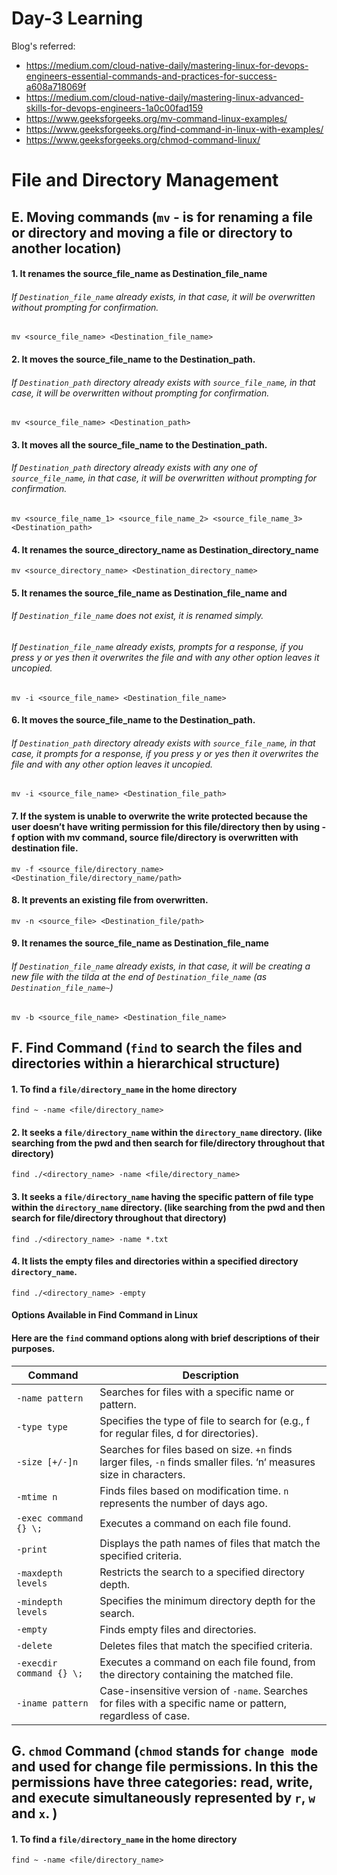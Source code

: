 # Day-3 Learning
Blog's referred:
- https://medium.com/cloud-native-daily/mastering-linux-for-devops-engineers-essential-commands-and-practices-for-success-a608a718069f
- https://medium.com/cloud-native-daily/mastering-linux-advanced-skills-for-devops-engineers-1a0c00fad159
- https://www.geeksforgeeks.org/mv-command-linux-examples/
- https://www.geeksforgeeks.org/find-command-in-linux-with-examples/
- https://www.geeksforgeeks.org/chmod-command-linux/

# File and Directory Management
## E. Moving commands (```mv``` - is for renaming a file or directory and moving a file or directory to another location)
#### 1. It renames the source_file_name as Destination_file_name
###### If `Destination_file_name` already exists, in that case, it will be overwritten without prompting for confirmation.
    mv <source_file_name> <Destination_file_name>
#### 2. It moves the source_file_name to the Destination_path.
###### If `Destination_path` directory already exists with `source_file_name`, in that case, it will be overwritten without prompting for confirmation.
    mv <source_file_name> <Destination_path>
#### 3. It moves all the source_file_name to the Destination_path.
###### If `Destination_path` directory already exists with any one of `source_file_name`, in that case, it will be overwritten without prompting for confirmation.
    mv <source_file_name_1> <source_file_name_2> <source_file_name_3> <Destination_path>
#### 4. It renames the source_directory_name as Destination_directory_name
    mv <source_directory_name> <Destination_directory_name>
#### 5. It renames the source_file_name as Destination_file_name and 
###### If `Destination_file_name` does not exist, it is renamed simply.
###### If `Destination_file_name` already exists, prompts for a response, if you press y or yes then it overwrites the file and with any other option leaves it uncopied.
    mv -i <source_file_name> <Destination_file_name>
#### 6. It moves the source_file_name to the Destination_path.
###### If `Destination_path` directory already exists with `source_file_name`, in that case, it prompts for a response, if you press y or yes then it overwrites the file and with any other option leaves it uncopied.
    mv -i <source_file_name> <Destination_file_path>
#### 7. If the system is unable to overwrite the write protected because the user doesn’t have writing permission for this file/directory then by using -f option with mv command, source file/directory is overwritten with destination file.
    mv -f <source_file/directory_name> <Destination_file/directory_name/path>
#### 8. It prevents an existing file from overwritten.  
    mv -n <source_file> <Destination_file/path>
#### 9. It renames the source_file_name as Destination_file_name
###### If `Destination_file_name` already exists, in that case, it will be creating a new file with the tilda at the end of `Destination_file_name` (as `Destination_file_name~`)
    mv -b <source_file_name> <Destination_file_name>
    
## F. Find Command (```find``` to search the files and directories within a hierarchical structure)
#### 1. To find a ```file/directory_name``` in the home directory
    find ~ -name <file/directory_name>
#### 2. It seeks a ```file/directory_name``` within the ```directory_name``` directory. (like searching from the pwd and then search for file/directory throughout that directory)
    find ./<directory_name> -name <file/directory_name>
#### 3. It seeks a ```file/directory_name``` having the specific pattern of file type within the ```directory_name``` directory. (like searching from the pwd and then search for file/directory throughout that directory)
    find ./<directory_name> -name *.txt 
#### 4. It lists the empty files and directories within a specified directory ```directory_name```.
    find ./<directory_name> -empty

#### Options Available in Find Command in Linux
#### Here are the `find` command options along with brief descriptions of their purposes.
| Command  | Description |
| ------------- | ------------- |
| ```-name pattern```| Searches for files with a specific name or pattern.|
| ```-type type```| Specifies the type of file to search for (e.g., f for regular files, d for directories).|
| ```-size [+/-]n```| Searches for files based on size. `+n` finds larger files, `-n` finds smaller files. ‘n‘ measures size in characters.|
| ```-mtime n```| Finds files based on modification time. `n` represents the number of days ago.|
| ```-exec command {} \;```| Executes a command on each file found.|
| ```-print```| Displays the path names of files that match the specified criteria.|
| ```-maxdepth levels```| Restricts the search to a specified directory depth.|
| ```-mindepth levels```| Specifies the minimum directory depth for the search.|
| ```-empty```| Finds empty files and directories.|
| ```-delete```| Deletes files that match the specified criteria.|
| ```-execdir command {} \;```| Executes a command on each file found, from the directory containing the matched file.|
| ```-iname pattern```| Case-insensitive version of `-name`. Searches for files with a specific name or pattern, regardless of case.|

## G. ```chmod``` Command (```chmod``` stands for ```change mode``` and used for change file permissions. In this the permissions have three categories: read, write, and execute simultaneously represented by `r`, `w` and `x`. )
#### 1. To find a ```file/directory_name``` in the home directory
    find ~ -name <file/directory_name>
